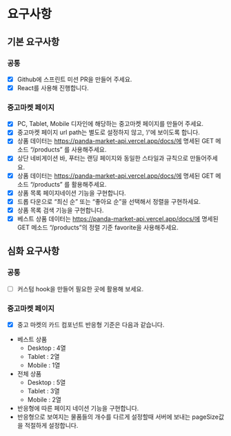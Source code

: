 # 요구사항

## 기본 요구사항

### 공통

- [x] Github에 스프린트 미션 PR을 만들어 주세요.
- [x] React를 사용해 진행합니다.

### 중고마켓 페이지

- [x] PC, Tablet, Mobile 디자인에 해당하는 중고마켓 페이지를 만들어 주세요.
- [x] 중고마켓 페이지 url path는 별도로 설정하지 않고, ‘/’에 보이도록 합니다.
- [x] 상품 데이터는 https://panda-market-api.vercel.app/docs/에 명세된 GET 메소드 “/products” 를 사용해주세요.
- [x] 상단 네비게이션 바, 푸터는 랜딩 페이지와 동일한 스타일과 규칙으로 만들어주세요.
- [x] 상품 데이터는 https://panda-market-api.vercel.app/docs/에 명세된 GET 메소드 “/products” 를 활용해주세요.
- [x] 상품 목록 페이지네이션 기능을 구현합니다.
- [x] 드롭 다운으로 “최신 순” 또는 “좋아요 순”을 선택해서 정렬을 구현하세요.
- [x] 상품 목록 검색 기능을 구현합니다.
- [x] 베스트 상품 데이터는 https://panda-market-api.vercel.app/docs/에 명세된 GET 메소드 “/products”의 정렬 기준 favorite을 사용해주세요.

## 심화 요구사항

### 공통

- [ ] 커스텀 hook을 만들어 필요한 곳에 활용해 보세요.

### 중고마켓 페이지

- [x] 중고 마켓의 카드 컴포넌트 반응형 기준은 다음과 같습니다.
- 베스트 상품
  - Desktop : 4열
  - Tablet : 2열
  - Mobile : 1열
- 전체 상품
  - Desktop : 5열
  - Tablet : 3열
  - Mobile : 2열
- 반응형에 따른 페이지 네이션 기능을 구현합니다.
- 반응형으로 보여지는 물품들의 개수를 다르게 설정할때 서버에 보내는 pageSize값을 적절하게 설정합니다.
